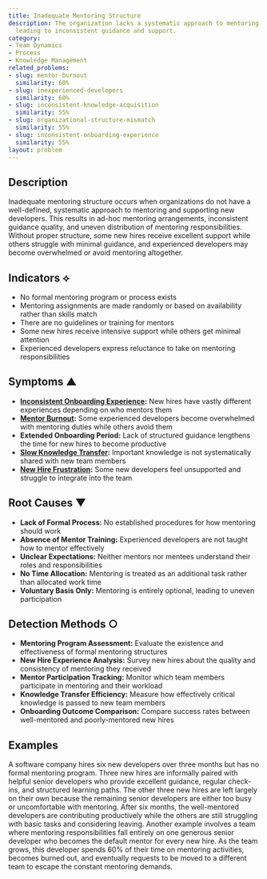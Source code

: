 ```yaml
---
title: Inadequate Mentoring Structure
description: The organization lacks a systematic approach to mentoring new developers,
  leading to inconsistent guidance and support.
category:
- Team Dynamics
- Process
- Knowledge Management
related_problems:
- slug: mentor-burnout
  similarity: 60%
- slug: inexperienced-developers
  similarity: 60%
- slug: inconsistent-knowledge-acquisition
  similarity: 55%
- slug: organizational-structure-mismatch
  similarity: 55%
- slug: inconsistent-onboarding-experience
  similarity: 55%
layout: problem
---
```


## Description

Inadequate mentoring structure occurs when organizations do not have a well-defined, systematic approach to mentoring and supporting new developers. This results in ad-hoc mentoring arrangements, inconsistent guidance quality, and uneven distribution of mentoring responsibilities. Without proper structure, some new hires receive excellent support while others struggle with minimal guidance, and experienced developers may become overwhelmed or avoid mentoring altogether.

## Indicators ⟡

- No formal mentoring program or process exists
- Mentoring assignments are made randomly or based on availability rather than skills match
- There are no guidelines or training for mentors
- Some new hires receive intensive support while others get minimal attention
- Experienced developers express reluctance to take on mentoring responsibilities

## Symptoms ▲

- **[Inconsistent Onboarding Experience](inconsistent-onboarding-experience.md):** New hires have vastly different experiences depending on who mentors them
- **[Mentor Burnout](mentor-burnout.md):** Some experienced developers become overwhelmed with mentoring duties while others avoid them
- **Extended Onboarding Period:** Lack of structured guidance lengthens the time for new hires to become productive
- **[Slow Knowledge Transfer](slow-knowledge-transfer.md):** Important knowledge is not systematically shared with new team members
- **[New Hire Frustration](new-hire-frustration.md):** Some new developers feel unsupported and struggle to integrate into the team

## Root Causes ▼

- **Lack of Formal Process:** No established procedures for how mentoring should work
- **Absence of Mentor Training:** Experienced developers are not taught how to mentor effectively
- **Unclear Expectations:** Neither mentors nor mentees understand their roles and responsibilities
- **No Time Allocation:** Mentoring is treated as an additional task rather than allocated work time
- **Voluntary Basis Only:** Mentoring is entirely optional, leading to uneven participation

## Detection Methods ○

- **Mentoring Program Assessment:** Evaluate the existence and effectiveness of formal mentoring structures
- **New Hire Experience Analysis:** Survey new hires about the quality and consistency of mentoring they received
- **Mentor Participation Tracking:** Monitor which team members participate in mentoring and their workload
- **Knowledge Transfer Efficiency:** Measure how effectively critical knowledge is passed to new team members
- **Onboarding Outcome Comparison:** Compare success rates between well-mentored and poorly-mentored new hires

## Examples

A software company hires six new developers over three months but has no formal mentoring program. Three new hires are informally paired with helpful senior developers who provide excellent guidance, regular check-ins, and structured learning paths. The other three new hires are left largely on their own because the remaining senior developers are either too busy or uncomfortable with mentoring. After six months, the well-mentored developers are contributing productively while the others are still struggling with basic tasks and considering leaving. Another example involves a team where mentoring responsibilities fall entirely on one generous senior developer who becomes the default mentor for every new hire. As the team grows, this developer spends 60% of their time on mentoring activities, becomes burned out, and eventually requests to be moved to a different team to escape the constant mentoring demands.